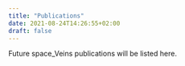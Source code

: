 ```yaml
---
title: "Publications"
date: 2021-08-24T14:26:55+02:00
draft: false
---
```


Future space_Veins publications will be listed here.
